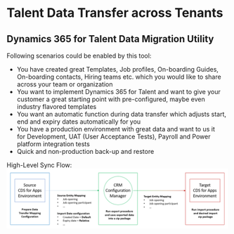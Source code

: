 # Talent Data Transfer across Tenants
## Dynamics 365 for Talent Data Migration Utility

Following scenarios could be enabled by this tool:

- You have created great Templates, Job profiles, On-boarding Guides, On-boarding contacts, Hiring teams etc. which you would like to share across your team or organization
- You want to implement Dynamics 365 for Talent and want to give your customer a great starting point with pre-configured, maybe even industry flavored templates
- You want an automatic function during data transfer which adjusts start, end and expiry dates automatically for you 
- You have a production environment with great data and want to us it for Development, UAT (User Acceptance Tests), Payroll and Power platform integration tests
- Quick and non-production back-up and restore 

High-Level Sync Flow: 
![High-Level Sync Flow](https://github.com/meteorpoly/talent-data-migration/blob/master/High-level%20synch%20flow.gif "High-level flow")
